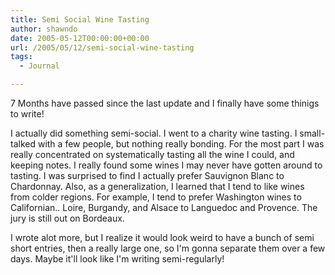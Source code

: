 ```yaml
---
title: Semi Social Wine Tasting
author: shawndo
date: 2005-05-12T00:00:00+00:00
url: /2005/05/12/semi-social-wine-tasting
tags:
  - Journal

---
```

7 Months have passed since the last update and I finally have some thinigs to write!  

I actually did something semi-social. I went to a charity wine tasting. I small-talked with a few people, but nothing really bonding. For the most part I was really concentrated on systematically tasting all the wine I could, and keeping notes. I really found some wines I may never have gotten around to tasting. I was surprised to find I actually prefer Sauvignon Blanc to Chardonnay. Also, as a generalization, I learned that I tend to like wines from colder regions. For example, I tend to prefer Washington wines to Californian.. Loire, Burgandy, and Alsace to Languedoc and Provence. The jury is still out on Bordeaux.  

I wrote alot more, but I realize it would look weird to have a bunch of semi short entries, then a really large one, so I'm gonna separate them over a few days. Maybe it'll look like I'm writing semi-regularly!